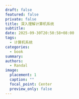 ```yaml
---
draft: false
featured: false
private: false
title: 深入理解计算机系统
subtitle:
date: 2025-09-30T20:50:58+08:00
tags:
  - 计算机系统
categories:
  - book
summary:
authors:
  - Randal
image:
  placement: 1
  caption: ""
  focal_point: Center
  preview_only: false
---
```

